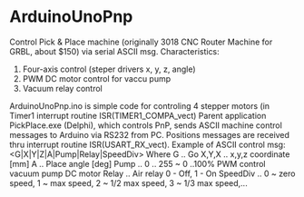 # ArduinoUnoPnp
Control Pick & Place machine (originally 3018 CNC Router Machine for GRBL, about $150) via serial ASCII msg.
Characteristics:
1. Four-axis control (steper drivers x, y, z, angle)
2. PWM DC motor control for vaccu pump
3. Vacuum relay control

ArduinoUnoPnp.ino is simple code for controling 4 stepper motors (in Timer1 interrupt routine ISR(TIMER1_COMPA_vect)
Parent application PickPlace.exe (Delphi), which controls PnP, sends ASCII machine control messages to Arduino via RS232 from PC. 
Positions messages are received thru interrupt routine ISR(USART_RX_vect). 
Example of ASCII control msg: <G|X|Y|Z|A|Pump|Relay|SpeedDiv>
Where G .. Go
      X,Y,X .. x,y,z coordinate [mm]
      A     .. Place angle [deg]
      Pump  .. 0 .. 255 ~ 0 ..100% PWM control vacuum pump DC motor
      Relay .. Air relay 0 - Off, 1 - On 
      SpeedDiv .. 0 ~ zero speed, 1 ~ max speed, 2 ~ 1/2 max speed, 3 ~ 1/3 max speed,...
